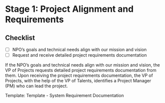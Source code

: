 # Stage 1: Project Alignment and Requirements

## Checklist

- [ ] NPO’s goals and technical needs align with our mission and vision
- [ ] Request and receive detailed project requirements documentation

If the NPO’s goals and technical needs align with our mission and vision, the VP of Projects requests detailed project requirements documentation from them. Upon receiving the project requirements documentation, the VP of Projects, with the help of the VP of Talents, identifies a Project Manager (PM) who can lead the project.

Template: Template - System Requirement Documentation

